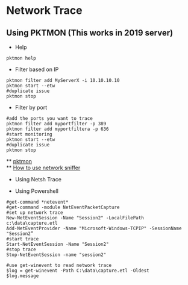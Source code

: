 # Network Trace

## Using PKTMON (This works in 2019 server)
* Help
```
pktmon help
```
* Filter based on IP
```
pktmon filter add MyServerX -i 10.10.10.10
pktmon start --etw
#duplicate issue
pktmon stop
```
* Filter by port
```
#add the ports you want to trace
pktmon filter add myportfilter -p 389
pktmon filter add myportfiltera -p 636
#start monitoring
pktmon start --etw
#duplicate issue
pktmon stop
```
** [pktmon](https://ss64.com/nt/pktmon.html)  
** [How to use network sniffer](https://www.thewindowsclub.com/network-sniffer-tool-pktmon-exe-in-windows-10/)  

* Using Netsh Trace





* Using Powershell
```
#get-command *netevent*
#get-command -module NetEventPacketCapture 
#set up network trace
New-NetEventSession -Name "Session2" -LocalFilePath c:\data\capture.etl
Add-NetEventProvider -Name "Microsoft-Windows-TCPIP" -SessionName "Session2”
#start trace
Start-NetEventSession -Name "Session2"
#stop trace
Stop-NetEventSession -name "session2"

#use get-winevent to read network trace
$log = get-winevent -Path C:\data\capture.etl -Oldest
$log.message 
```
